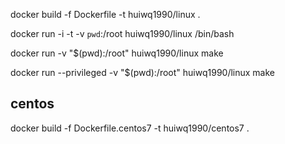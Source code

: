 


docker build -f Dockerfile -t huiwq1990/linux  .


docker run -i -t -v `pwd`:/root huiwq1990/linux /bin/bash

docker run -v "$(pwd):/root" huiwq1990/linux make


docker run --privileged -v "$(pwd):/root" huiwq1990/linux make




## centos

docker build -f Dockerfile.centos7 -t huiwq1990/centos7  .
